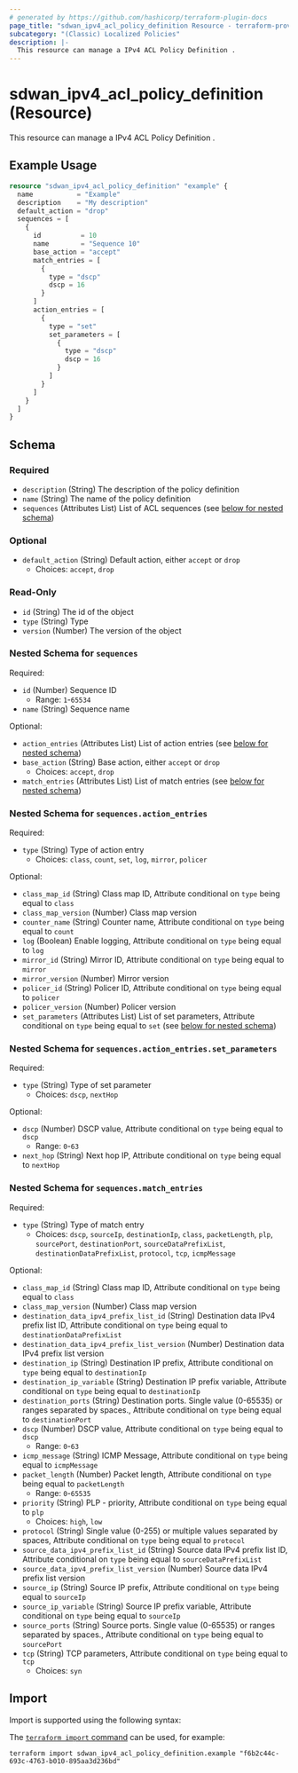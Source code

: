 ```yaml
---
# generated by https://github.com/hashicorp/terraform-plugin-docs
page_title: "sdwan_ipv4_acl_policy_definition Resource - terraform-provider-sdwan"
subcategory: "(Classic) Localized Policies"
description: |-
  This resource can manage a IPv4 ACL Policy Definition .
---
```


# sdwan_ipv4_acl_policy_definition (Resource)

This resource can manage a IPv4 ACL Policy Definition .

## Example Usage

```terraform
resource "sdwan_ipv4_acl_policy_definition" "example" {
  name           = "Example"
  description    = "My description"
  default_action = "drop"
  sequences = [
    {
      id          = 10
      name        = "Sequence 10"
      base_action = "accept"
      match_entries = [
        {
          type = "dscp"
          dscp = 16
        }
      ]
      action_entries = [
        {
          type = "set"
          set_parameters = [
            {
              type = "dscp"
              dscp = 16
            }
          ]
        }
      ]
    }
  ]
}
```

<!-- schema generated by tfplugindocs -->
## Schema

### Required

- `description` (String) The description of the policy definition
- `name` (String) The name of the policy definition
- `sequences` (Attributes List) List of ACL sequences (see [below for nested schema](#nestedatt--sequences))

### Optional

- `default_action` (String) Default action, either `accept` or `drop`
  - Choices: `accept`, `drop`

### Read-Only

- `id` (String) The id of the object
- `type` (String) Type
- `version` (Number) The version of the object

<a id="nestedatt--sequences"></a>
### Nested Schema for `sequences`

Required:

- `id` (Number) Sequence ID
  - Range: `1`-`65534`
- `name` (String) Sequence name

Optional:

- `action_entries` (Attributes List) List of action entries (see [below for nested schema](#nestedatt--sequences--action_entries))
- `base_action` (String) Base action, either `accept` or `drop`
  - Choices: `accept`, `drop`
- `match_entries` (Attributes List) List of match entries (see [below for nested schema](#nestedatt--sequences--match_entries))

<a id="nestedatt--sequences--action_entries"></a>
### Nested Schema for `sequences.action_entries`

Required:

- `type` (String) Type of action entry
  - Choices: `class`, `count`, `set`, `log`, `mirror`, `policer`

Optional:

- `class_map_id` (String) Class map ID, Attribute conditional on `type` being equal to `class`
- `class_map_version` (Number) Class map version
- `counter_name` (String) Counter name, Attribute conditional on `type` being equal to `count`
- `log` (Boolean) Enable logging, Attribute conditional on `type` being equal to `log`
- `mirror_id` (String) Mirror ID, Attribute conditional on `type` being equal to `mirror`
- `mirror_version` (Number) Mirror version
- `policer_id` (String) Policer ID, Attribute conditional on `type` being equal to `policer`
- `policer_version` (Number) Policer version
- `set_parameters` (Attributes List) List of set parameters, Attribute conditional on `type` being equal to `set` (see [below for nested schema](#nestedatt--sequences--action_entries--set_parameters))

<a id="nestedatt--sequences--action_entries--set_parameters"></a>
### Nested Schema for `sequences.action_entries.set_parameters`

Required:

- `type` (String) Type of set parameter
  - Choices: `dscp`, `nextHop`

Optional:

- `dscp` (Number) DSCP value, Attribute conditional on `type` being equal to `dscp`
  - Range: `0`-`63`
- `next_hop` (String) Next hop IP, Attribute conditional on `type` being equal to `nextHop`



<a id="nestedatt--sequences--match_entries"></a>
### Nested Schema for `sequences.match_entries`

Required:

- `type` (String) Type of match entry
  - Choices: `dscp`, `sourceIp`, `destinationIp`, `class`, `packetLength`, `plp`, `sourcePort`, `destinationPort`, `sourceDataPrefixList`, `destinationDataPrefixList`, `protocol`, `tcp`, `icmpMessage`

Optional:

- `class_map_id` (String) Class map ID, Attribute conditional on `type` being equal to `class`
- `class_map_version` (Number) Class map version
- `destination_data_ipv4_prefix_list_id` (String) Destination data IPv4 prefix list ID, Attribute conditional on `type` being equal to `destinationDataPrefixList`
- `destination_data_ipv4_prefix_list_version` (Number) Destination data IPv4 prefix list version
- `destination_ip` (String) Destination IP prefix, Attribute conditional on `type` being equal to `destinationIp`
- `destination_ip_variable` (String) Destination IP prefix variable, Attribute conditional on `type` being equal to `destinationIp`
- `destination_ports` (String) Destination ports. Single value (0-65535) or ranges separated by spaces., Attribute conditional on `type` being equal to `destinationPort`
- `dscp` (Number) DSCP value, Attribute conditional on `type` being equal to `dscp`
  - Range: `0`-`63`
- `icmp_message` (String) ICMP Message, Attribute conditional on `type` being equal to `icmpMessage`
- `packet_length` (Number) Packet length, Attribute conditional on `type` being equal to `packetLength`
  - Range: `0`-`65535`
- `priority` (String) PLP - priority, Attribute conditional on `type` being equal to `plp`
  - Choices: `high`, `low`
- `protocol` (String) Single value (0-255) or multiple values separated by spaces, Attribute conditional on `type` being equal to `protocol`
- `source_data_ipv4_prefix_list_id` (String) Source data IPv4 prefix list ID, Attribute conditional on `type` being equal to `sourceDataPrefixList`
- `source_data_ipv4_prefix_list_version` (Number) Source data IPv4 prefix list version
- `source_ip` (String) Source IP prefix, Attribute conditional on `type` being equal to `sourceIp`
- `source_ip_variable` (String) Source IP prefix variable, Attribute conditional on `type` being equal to `sourceIp`
- `source_ports` (String) Source ports. Single value (0-65535) or ranges separated by spaces., Attribute conditional on `type` being equal to `sourcePort`
- `tcp` (String) TCP parameters, Attribute conditional on `type` being equal to `tcp`
  - Choices: `syn`

## Import

Import is supported using the following syntax:

The [`terraform import` command](https://developer.hashicorp.com/terraform/cli/commands/import) can be used, for example:

```shell
terraform import sdwan_ipv4_acl_policy_definition.example "f6b2c44c-693c-4763-b010-895aa3d236bd"
```
